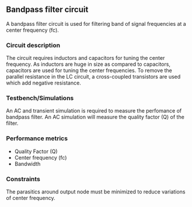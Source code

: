 ## Bandpass filter circuit
A bandpass filter circuit is used for filtering band of signal frequencies at a center frequency (fc).

### Circuit description
The circuit requires inductors and capacitors for tuning the center frequency. As inductors are huge in size as compared to capacitors,
capacitors are used for tuning the center frequencies. To remove the parallel resistance in the LC circuit, a cross-coupled transistors 
are used which add negative resistance.  

### Testbench/Simulations
An AC and transient simulation is required to measure the perfomance of bandpass filter. An AC simulation will measure the quality factor 
(Q) of the filter. 

### Performance metrics
* Quality Factor (Q)
* Center frequency (fc)
* Bandwidth


### Constraints
The parasitics around output node must be minimized to reduce variations of center frequency.
